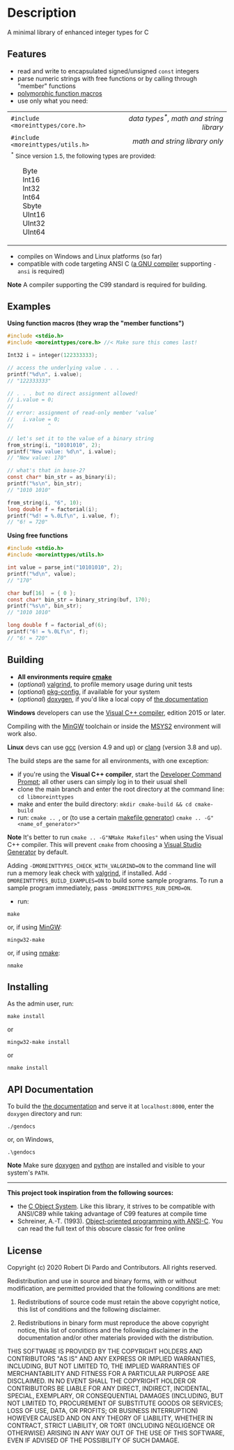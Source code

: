 Description
===========
A minimal library of enhanced integer types for C

Features
--------
- read and write to encapsulated signed/unsigned `const` integers
- parse numeric strings with free functions or by calling through "member" functions
- [polymorphic function macros][]
- use only what you need:

<table border="0">
  <tr>
    <td><code>#include &lt;moreinttypes/core.h&gt;</code></td>
    <td align="right"><em>data types<sup>*</sup>, math and string library</em></td>
  </tr>
  <tr>
    <td><code>#include &lt;moreinttypes/utils.h&gt;</code></td>
    <td align="right"><em>math and string library only</em></td>
  </tr>
  <tr>
    <td colspan="2">
      <small><sup>*</sup> Since version 1.5, the following types are provided:</small>
      <ul style="list-style-type:none">
        <li>Byte</li>
        <li>Int16</li>
        <li>Int32</li>
        <li>Int64</li>
        <li>Sbyte</li>
        <li>UInt16</li>
        <li>UInt32</li>
        <li>UInt64</li>
      </ul>
    </td>
  </tr>
</table>

- compiles on Windows and Linux platforms (so far)
- compatible with code targeting ANSI C ([a GNU compiler][iso-c] supporting `-ansi` is required)

 **Note**
 A compiler supporting the C99 standard is required for building.

Examples
--------
**Using function macros (they wrap the "member functions")**
```c
#include <stdio.h>
#include <moreinttypes/core.h> //< Make sure this comes last!

Int32 i = integer(122333333);

// access the underlying value . . .
printf("%d\n", i.value);
// "122333333"

// . . . but no direct assignment allowed!
// i.value = 0;
//
// error: assignment of read-only member ‘value’
//   i.value = 0;
//           ^

// let's set it to the value of a binary string
from_string(i, "10101010", 2);
printf("New value: %d\n", i.value);
// "New value: 170"

// what's that in base-2?
const char* bin_str = as_binary(i);
printf("%s\n", bin_str);
// "1010 1010"

from_string(i, "6", 10);
long double f = factorial(i);
printf("%d! = %.0Lf\n", i.value, f);
// "6! = 720"
```

**Using free functions**
```c
#include <stdio.h>
#include <moreinttypes/utils.h>

int value = parse_int("10101010", 2);
printf("%d\n", value);
// "170"

char buf[16]  = { 0 };
const char* bin_str = binary_string(buf, 170);
printf("%s\n", bin_str);
// "1010 1010"

long double f = factorial_of(6);
printf("6! = %.0Lf\n", f);
// "6! = 720"
```

Building
--------
- **All environments require [cmake](https://cmake.org)**
- (_optional_) [valgrind], to profile memory usage during unit tests
- (_optional_) [pkg-config](https://packages.debian.org/sid/pkg-config), if available for your system
- (_optional_) [doxygen], if you'd like a local copy of [the documentation][]

**Windows** developers can use the [Visual C++ compiler][], edition 2015 or later.

Compiling with the [MinGW][] toolchain or inside the [MSYS2][] environment will work also.

**Linux** devs can use [gcc][] (version 4.9 and up) or [clang][] (version 3.8 and up).

The build steps are the same for all environments, with one exception:

- if you're using the **Visual C++ compiler**, start the [Developer Command Prompt][]; all other users can simply log in to their usual shell
- clone the main branch and enter the root directory at the command line: `cd libmoreinttypes`
- make and enter the build directory: `mkdir cmake-build && cd cmake-build`
- run: `cmake .. `, or (to use a certain [makefile generator][]) `cmake .. -G"<name_of_generator>"`

**Note**
It's better to run `cmake .. -G"NMake Makefiles"` when using the Visual C++ compiler.
This will prevent `cmake` from choosing a [Visual Studio Generator][] by default.

Adding `-DMOREINTTYPES_CHECK_WITH_VALGRIND=ON` to the command line will run a memory leak check with [valgrind], if installed.
Add `-DMOREINTTYPES_BUILD_EXAMPLES=ON` to build some sample programs.
To run a sample program immediately, pass `-DMOREINTTYPES_RUN_DEMO=ON`.

- run:
<div></div>


    make

or, if using [MinGW][]:

    mingw32-make

or, if using [nmake][]:

    nmake


Installing
----------
As the admin user, run:

    make install

or

    mingw32-make install

or

    nmake install


API Documentation
-----------------
To build the [the documentation] and serve it at `localhost:8000`, enter the `doxygen` directory and run:

    ./gendocs

or, on Windows,

    .\gendocs

**Note**
Make sure [doxygen] and [python] are installed and visible to your system's `PATH`.

---
**This project took inspiration from the following sources:**
- the [C Object System](https://github.com/CObjectSystem/COS). Like this library, it strives to be compatible with ANSI/C89 while taking advantage of C99 features at compile time
- Schreiner, A.-T. (1993). [Object-oriented programming
  with ANSI-C](https://www.cs.rit.edu/~ats/books/ooc.pdf). You can read the full text of this obscure classic for free online

License
-------
Copyright (c) 2020 Robert Di Pardo and Contributors. All rights reserved.

Redistribution and use in source and binary forms, with or without modification,
are permitted provided that the following conditions are met:

1. Redistributions of source code must retain the above copyright notice,
this list of conditions and the following disclaimer.

2. Redistributions in binary form must reproduce the above copyright notice,
this list of conditions and the following disclaimer in the documentation
and/or other materials provided with the distribution.

THIS SOFTWARE IS PROVIDED BY THE COPYRIGHT HOLDERS AND CONTRIBUTORS "AS IS"
AND ANY EXPRESS OR IMPLIED WARRANTIES, INCLUDING, BUT NOT LIMITED TO, THE
IMPLIED WARRANTIES OF MERCHANTABILITY AND FITNESS FOR A PARTICULAR PURPOSE
ARE DISCLAIMED. IN NO EVENT SHALL THE COPYRIGHT HOLDER OR CONTRIBUTORS BE
LIABLE FOR ANY DIRECT, INDIRECT, INCIDENTAL, SPECIAL, EXEMPLARY, OR CONSEQUENTIAL
DAMAGES (INCLUDING, BUT NOT LIMITED TO, PROCUREMENT OF SUBSTITUTE GOODS OR
SERVICES; LOSS OF USE, DATA, OR PROFITS; OR BUSINESS INTERRUPTION) HOWEVER
CAUSED AND ON ANY THEORY OF LIABILITY, WHETHER IN CONTRACT, STRICT LIABILITY,
OR TORT (INCLUDING NEGLIGENCE OR OTHERWISE) ARISING IN ANY WAY OUT OF THE
USE OF THIS SOFTWARE, EVEN IF ADVISED OF THE POSSIBILITY OF SUCH DAMAGE.


[Visual C++ compiler]: https://docs.microsoft.com/en-us/cpp/build/vscpp-step-0-installation
[Developer Command Prompt]: https://docs.microsoft.com/en-us/dotnet/framework/tools/developer-command-prompt-for-vs
[MSYS2]: https://cmake.org/cmake/help/latest/generator/MSYS%20Makefiles.html#generator:MSYS%20Makefiles
[MinGW]: https://cmake.org/cmake/help/latest/generator/MinGW%20Makefiles.html
[nmake]: https://docs.microsoft.com/en-us/cpp/build/reference/running-nmake?view=msvc-160
[gcc]: https://gcc.gnu.org
[clang]: https://clang.llvm.org
[valgrind]: https://valgrind.org/downloads
[python]: https://www.python.org/downloads
[doxygen]: https://www.doxygen.nl/index.html
[makefile generator]: https://cmake.org/cmake/help/latest/manual/cmake-generators.7.html#makefile-generators
[Visual Studio Generator]: https://cmake.org/cmake/help/latest/generator/Visual%20Studio%2014%202015.html
[the documentation]: https://rdipardo.github.io/libmoreinttypes
[polymorphic function macros]: https://rdipardo.github.io/libmoreinttypes/d2/d46/group__int__fn__wrappers.html
[iso-c]: https://github.com/rdipardo/libmoreinttypes/blob/5355b132ebaeb939843587191859e10d26cd1080/include/moreinttypes/_compat.h